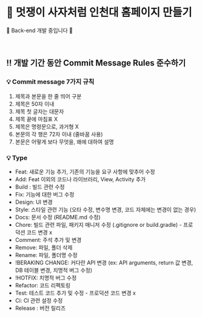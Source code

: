 # 🦁 멋쟁이 사자처럼 인천대 홈페이지 만들기
🚧 Back-end 개발 중입니다 🚧

<br>

## ‼ 개발 기간 동안 Commit Message Rules 준수하기

### 💡 Commit message 7가지 규칙
1. 제목과 본문을 한 줄 띄어 구분
2. 제목은 50자 이내
3. 제목 첫 글자는 대문자
4. 제목 끝에 마침표 X
5. 제목은 명령문으로, 과거형 X
6. 본문의 각 행은 72자 이내 (줄바꿈 사용)
7. 본문은 어떻게 보다 무엇을, 왜에 대하여 설명

### 💡 Type
- Feat: 새로운 기능 추가, 기존의 기능을 요구 사항에 맞추어 수정 <br>
- Add: Feat 이외의 코드나 라이브러리, View, Activity 추가 <br>
- Build : 빌드 관련 수정 <br>
- Fix: 기능에 대한 버그 수정 <br>
- Design: UI 변경 <br>
- Style: 스타일 관련 기능 (오타 수정, 변수명 변경, 코드 자체에는 변경이 없는 경우) <br>
- Docs: 문서 수정 (README.md 수정) <br>
- Chore: 빌드 관련 파일, 패키지 매니저 수정 (.gitignore or build.gradle) - 프로덕션 코드 변경 x <br>
- Comment: 주석 추가 및 변경 <br>
- Remove: 파일, 폴더 삭제 <br>
- Rename: 파일, 폴더명 수정 <br>
- !BERAKING CHANGE: 커다란 API 변경 (ex: API arguments, return 값 변경, DB 테이블 변경, 치명적 버그 수정) <br>
- !HOTFIX: 치명적 버그 수정 <br>
- Refactor: 코드 리펙토링 <br>
- Test: 테스트 코드 추가 및 수정 - 프로덕션 코드 변경 x <br>
- Ci: CI 관련 설정 수정 <br>
- Release : 버전 릴리즈 
